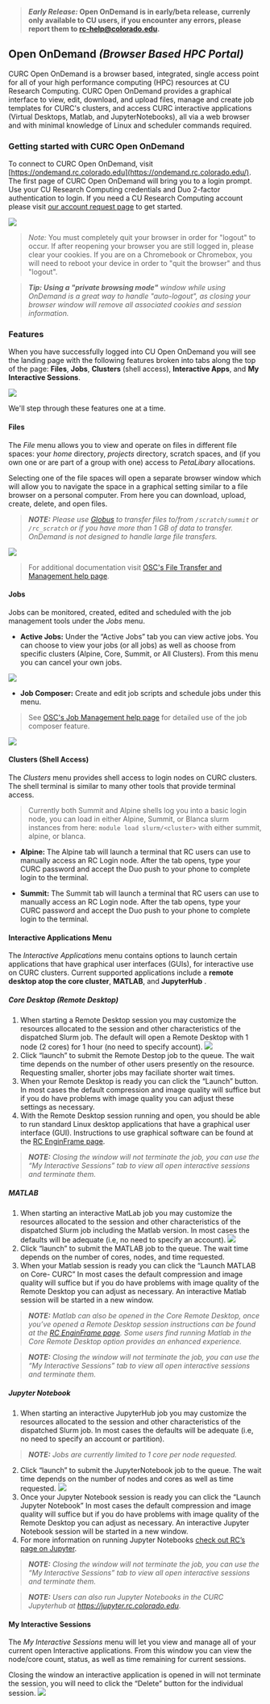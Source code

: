 > **_Early Release:_ Open OnDemand is in early/beta release, currenly only available to CU users, if you encounter any errors, please report them to [rc-help@colorado.edu](rc-help@colorado.edu).**

## Open OnDemand _(Browser Based HPC Portal)_

CURC Open OnDemand is a browser based, integrated, single access point for all of your high performance computing (HPC) resources at CU Research Computing. CURC Open OnDemand provides a graphical interface to view, edit, download, and upload files, manage and create job templates for CURC's clusters, and access CURC interactive applications (Virtual Desktops, Matlab, and JupyterNotebooks), all via a web browser and with minimal knowledge of Linux and scheduler commands required.

### Getting started with CURC Open OnDemand
 
To connect to CURC Open OnDemand, visit [https://ondemand.rc.colorado.edu](https://ondemand.rc.colorado.edu/). The first page of CURC Open OnDemand will bring you to a login prompt. Use your CU Research Computing credentials and Duo 2-factor authentication to login. If you need a CU Research Computing account please visit [our account request page](https://curc.readthedocs.io/en/latest/access/logging-in.html) to get started.

![](OnDemand/login_page.png)

> _Note:_ You must completely quit your browser in order for "logout" to occur. If after reopening your browser you are still logged in, please clear your cookies. If you are on a Chromebook or Chromebox, you will need to reboot your device in order to "quit the browser" and thus "logout".  

> _**Tip: Using a "private browsing mode"** window while using OnDemand is a great way to handle "auto-logout", as closing your browser window will remove all associated cookies and session information._ 

### Features

When you have successfully logged into CU Open OnDemand you will see the landing page with the following features broken into tabs along the top of the page: __Files__, __Jobs__, __Clusters__ (shell access), __Interactive Apps__, and __My Interactive Sessions__.

![](OnDemand/landing_page.png)

We'll step through these features one at a time.

#### Files

The _File_ menu allows you to view and operate on files in different file spaces: your _home_ directory, _projects_ directory, scratch spaces, and (if you own one or are part of a group with one) access to _PetaLibary_ allocations.

Selecting one of the file spaces will open a separate browser window which will allow you to navigate the space in a graphical setting similar to a file browser on a personal computer. From here you can download, upload, create, delete, and open files.

> **_NOTE:_** _Please use [Globus](https://curc.readthedocs.io/en/latest/compute/data-transfer.html#globus-transfers) to transfer files to/from `/scratch/summit` or `/rc_scratch` or if you have more than 1 GB of data to transfer. OnDemand is not designed to handle large file transfers._

![](OnDemand/home_file.png)

> For additional documentation visit [OSC's File Transfer and Management help page](https://www.osc.edu/resources/online_portals/ondemand/file_transfer_and_management).

#### Jobs 

Jobs can be monitored, created, edited and scheduled with the job management tools under the _Jobs_ menu.

* __Active Jobs:__ Under the “Active Jobs” tab you can view active jobs. You can choose to view your jobs (or all jobs) as well as choose from specific clusters (Alpine, Core, Summit, or All Clusters). From this menu you can cancel your own jobs.

![](OnDemand/active_jobs.png)

* __Job Composer:__ Create and edit job scripts and schedule jobs under this menu.

> See [OSC's Job Management help page](https://www.osc.edu/resources/online_portals/ondemand/job_management) for detailed use of the job composer feature.

![](OnDemand/job_composer.png)

#### Clusters (Shell Access)

The _Clusters_ menu provides shell access to login nodes on CURC clusters. The shell terminal is similar to many other tools that provide terminal access.

> Currently both Summit and Alpine shells log you into a basic login node, you can load in either Alpine, Summit, or Blanca slurm instances from here: `module load slurm/<cluster>` with either summit, alpine, or blanca.

* __Alpine:__ The Alpine tab will launch a terminal that RC users can use to manually access an RC Login node. After the tab opens, type your CURC password and accept the Duo push to your phone to complete login to the terminal.

* __Summit:__ The Summit tab will launch a terminal that RC users can use to manually access an RC Login node. After the tab opens, type your CURC password and accept the Duo push to your phone to complete login to the terminal.

<!-- * __Blanca:__ The Blanca tab will launch a terminal that RC users can use to manually access an RC Login node. After the tab opens, type your CURC password and accept the Duo push to your phone to complete login to the terminal. To load the Blanca Slurm environment, make sure to type “module load slurm/blanca upon login. More information on using the Blanca cluster can be found [in the Blanca documentation](https://curc.readthedocs.io/en/latest/access/blanca.html). -->

#### Interactive Applications Menu

The _Interactive Applications_ menu contains options to launch certain applications that have graphical user interfaces (GUIs), for interactive use on CURC clusters. Current supported applications include a __remote desktop atop the core cluster__, __MATLAB__, and __JupyterHub__ .

##### Core Desktop (Remote Desktop)

1. When starting a Remote Desktop session you may customize the resources allocated to the session and other characteristics of the dispatched Slurm job. The default will open a Remote Desktop with 1 node (2 cores) for 1 hour (no need to specify account).
![](OnDemand/core_launch.png)
2. Click “launch” to submit the Remote Destop job to the queue. The wait time depends on the number of other users presently on the resource. Requesting smaller, shorter jobs may faciliate shorter wait times. 
3. When your Remote Desktop is ready you can click the “Launch” button. In most cases the default compression and image quality will suffice but if you do have problems with image quality you can adjust these settings as necessary. 
4. With the Remote Desktop session running and open, you should be able to run standard Linux desktop applications that have a graphical user interface (GUI). Instructions to use graphical software can be found at the [RC EnginFrame page](https://curc.readthedocs.io/en/latest/gateways/enginframe.html#step-3-use-graphical-software).

> **_NOTE:_** _Closing the window will not terminate the job, you can use the “My Interactive Sessions” tab to view all open interactive sessions and terminate them._

##### MATLAB

1. When starting an interactive MatLab job you may customize the resources allocated to the session and other characteristics of the dispatched Slurm job including the Matlab version. In most cases the defaults will be adequate (i.e, no need to specify an account).
![](OnDemand/matlab_launch.png)
2. Click “launch” to submit the MATLAB job to the queue. The wait time depends on the number of cores, nodes, and time requested.
3. When your Matlab session is ready you can click the “Launch MATLAB on Core- CURC” In most cases the default compression and image quality will suffice but if you do have problems with image quality of the Remote Desktop you can adjust as necessary. An interactive Matlab session will be started in a new window.

> **_NOTE:_** _Matlab can also be opened in the Core Remote Desktop, once you’ve opened a Remote Desktop session instructions can be found at the [RC EnginFrame page](https://curc.readthedocs.io/en/latest/gateways/enginframe.html#step-3-use-graphical-software). Some users find running Matlab in the Core Remote Desktop option provides an enhanced experience._

> **_NOTE:_** _Closing the window will not terminate the job, you can use the “My Interactive Sessions” tab to view all open interactive sessions and terminate them._

##### Jupyter Notebook

1. When starting an interactive JupyterHub job you may customize the resources allocated to the session and other characteristics of the dispatched Slurm job. In most cases the defaults will be adequate (i.e, no need to specify an account or partition).

> **_NOTE:_** _Jobs are currently limited to 1 core per node requested._

2. Click “launch” to submit the JupyterNotebook job to the queue. The wait time depends on the number of nodes and cores as well as time requested.
![](OnDemand/jupyter_launch.png)
3. Once your Jupyter Notebook session is ready you can click the “Launch Jupyter Notebook” In most cases the default compression and image quality will suffice but if you do have problems with image quality of the Remote Desktop you can adjust as necessary. An interactive Jupyter Notebook session will be started in a new window.
4. For more information on running Jupyter Notebooks [check out RC’s page on Jupyter](https://curc.readthedocs.io/en/latest/gateways/jupyterhub.html).

> **_NOTE:_** _Closing the window will not terminate the job, you can use the “My Interactive Sessions” tab to view all open interactive sessions and terminate them._ 

> **_NOTE:_** _Users can also run Jupyter Notebooks in the CURC Jupyterhub at https://jupyter.rc.colorado.edu_. 

#### My Interactive Sessions

The _My Interactive Sessions_ menu will let you view and manage all of your current open Interactive applications. From this window you can view the node/core count, status, as well as time remaining for current sessions. 

Closing the window an interactive application is opened in will not terminate the session, you will need to click the “Delete” button for the individual session.
![](OnDemand/my_interactive_sessions.png)
